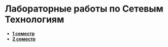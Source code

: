 # Лабораторные работы по Сетевым Технологиям

- **[1 семестр](https://github.com/ykhdr/Network-Technologies/tree/master/first)** 
- **[2 семестр](https://github.com/ykhdr/Network-Technologies/tree/master/second)**
